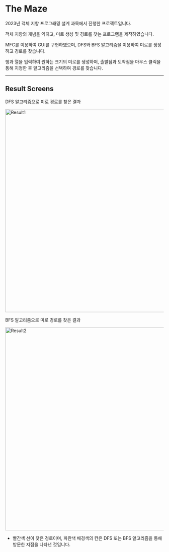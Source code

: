 # The Maze
2023년 객체 지향 프로그래밍 설계 과목에서 진행한 프로젝트입니다.

객체 지향의 개념을 익히고, 미로 생성 및 경로를 찾는 프로그램을 제작하였습니다.

MFC를 이용하여 GUI를 구현하였으며, DFS와 BFS 알고리즘을 이용하여 미로를 생성하고 경로를 찾습니다.

행과 열을 입력하여 원하는 크기의 미로를 생성하며, 출발점과 도착점을 마우스 클릭을 통해 지정한 후 알고리즘을 선택하여 경로를 찾습니다.

***
## Result Screens

DFS 알고리즘으로 미로 경로를 찾은 결과

<img width="646" alt="Result1" src="https://github.com/Choco-Coding/TheMaze/assets/117694927/fb372d52-17a5-410e-b929-85affa71e34a">

BFS 알고리즘으로 미로 경로를 찾은 결과

<img width="646" alt="Result2" src="https://github.com/Choco-Coding/TheMaze/assets/117694927/17f5e62e-0812-4649-ba78-2b2dfd625d25">



- 빨간색 선이 찾은 경로이며, 파란색 배경색의 칸은 DFS 또는 BFS 알고리즘을 통해 방문한 지점을 나타낸 것입니다.
